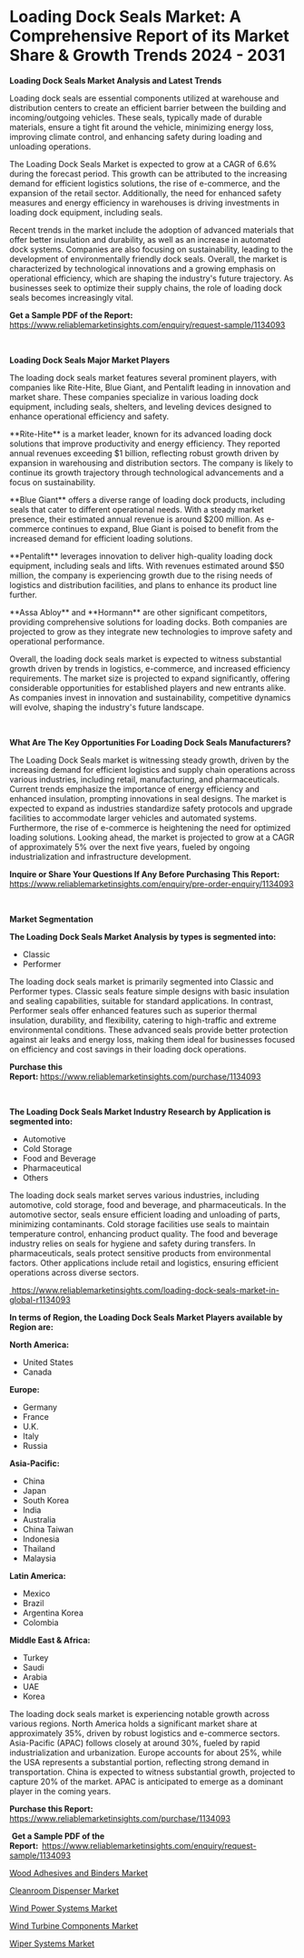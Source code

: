 <p><h1>Loading Dock Seals Market: A Comprehensive Report of its Market Share & Growth Trends 2024 - 2031</h1></p><p><strong>Loading Dock Seals Market Analysis and Latest Trends</strong></p>
<p><p>Loading dock seals are essential components utilized at warehouse and distribution centers to create an efficient barrier between the building and incoming/outgoing vehicles. These seals, typically made of durable materials, ensure a tight fit around the vehicle, minimizing energy loss, improving climate control, and enhancing safety during loading and unloading operations.</p><p>The Loading Dock Seals Market is expected to grow at a CAGR of 6.6% during the forecast period. This growth can be attributed to the increasing demand for efficient logistics solutions, the rise of e-commerce, and the expansion of the retail sector. Additionally, the need for enhanced safety measures and energy efficiency in warehouses is driving investments in loading dock equipment, including seals.</p><p>Recent trends in the market include the adoption of advanced materials that offer better insulation and durability, as well as an increase in automated dock systems. Companies are also focusing on sustainability, leading to the development of environmentally friendly dock seals. Overall, the market is characterized by technological innovations and a growing emphasis on operational efficiency, which are shaping the industry's future trajectory. As businesses seek to optimize their supply chains, the role of loading dock seals becomes increasingly vital.</p></p>
<p><strong>Get a Sample PDF of the Report:&nbsp;</strong> <a href="https://www.reliablemarketinsights.com/enquiry/request-sample/1134093?utm_campaign=1264&utm_medium=2&utm_source=Github&utm_content=ia&utm_term=08102024&utm_id=loading-dock-seals">https://www.reliablemarketinsights.com/enquiry/request-sample/1134093</a></p>
<p>&nbsp;</p>
<p><strong>Loading Dock Seals Major Market Players</strong></p>
<p><p>The loading dock seals market features several prominent players, with companies like Rite-Hite, Blue Giant, and Pentalift leading in innovation and market share. These companies specialize in various loading dock equipment, including seals, shelters, and leveling devices designed to enhance operational efficiency and safety.</p><p>**Rite-Hite** is a market leader, known for its advanced loading dock solutions that improve productivity and energy efficiency. They reported annual revenues exceeding $1 billion, reflecting robust growth driven by expansion in warehousing and distribution sectors. The company is likely to continue its growth trajectory through technological advancements and a focus on sustainability.</p><p>**Blue Giant** offers a diverse range of loading dock products, including seals that cater to different operational needs. With a steady market presence, their estimated annual revenue is around $200 million. As e-commerce continues to expand, Blue Giant is poised to benefit from the increased demand for efficient loading solutions.</p><p>**Pentalift** leverages innovation to deliver high-quality loading dock equipment, including seals and lifts. With revenues estimated around $50 million, the company is experiencing growth due to the rising needs of logistics and distribution facilities, and plans to enhance its product line further.</p><p>**Assa Abloy** and **Hormann** are other significant competitors, providing comprehensive solutions for loading docks. Both companies are projected to grow as they integrate new technologies to improve safety and operational performance.</p><p>Overall, the loading dock seals market is expected to witness substantial growth driven by trends in logistics, e-commerce, and increased efficiency requirements. The market size is projected to expand significantly, offering considerable opportunities for established players and new entrants alike. As companies invest in innovation and sustainability, competitive dynamics will evolve, shaping the industry's future landscape.</p></p>
<p>&nbsp;</p>
<p><strong>What Are The Key Opportunities For Loading Dock Seals Manufacturers?</strong></p>
<p><p>The Loading Dock Seals market is witnessing steady growth, driven by the increasing demand for efficient logistics and supply chain operations across various industries, including retail, manufacturing, and pharmaceuticals. Current trends emphasize the importance of energy efficiency and enhanced insulation, prompting innovations in seal designs. The market is expected to expand as industries standardize safety protocols and upgrade facilities to accommodate larger vehicles and automated systems. Furthermore, the rise of e-commerce is heightening the need for optimized loading solutions. Looking ahead, the market is projected to grow at a CAGR of approximately 5% over the next five years, fueled by ongoing industrialization and infrastructure development.</p></p>
<p><strong>Inquire or Share Your Questions If Any Before Purchasing This Report:</strong> <a href="https://www.reliablemarketinsights.com/enquiry/pre-order-enquiry/1134093?utm_campaign=1264&utm_medium=2&utm_source=Github&utm_content=ia&utm_term=08102024&utm_id=loading-dock-seals">https://www.reliablemarketinsights.com/enquiry/pre-order-enquiry/1134093</a></p>
<p>&nbsp;</p>
<p><strong>Market Segmentation</strong></p>
<p><strong>The Loading Dock Seals Market Analysis by types is segmented into:</strong></p>
<p><ul><li>Classic</li><li>Performer</li></ul></p>
<p><p>The loading dock seals market is primarily segmented into Classic and Performer types. Classic seals feature simple designs with basic insulation and sealing capabilities, suitable for standard applications. In contrast, Performer seals offer enhanced features such as superior thermal insulation, durability, and flexibility, catering to high-traffic and extreme environmental conditions. These advanced seals provide better protection against air leaks and energy loss, making them ideal for businesses focused on efficiency and cost savings in their loading dock operations.</p></p>
<p><strong>Purchase this Report:&nbsp;</strong><a href="https://www.reliablemarketinsights.com/purchase/1134093?utm_campaign=1264&utm_medium=2&utm_source=Github&utm_content=ia&utm_term=08102024&utm_id=loading-dock-seals">https://www.reliablemarketinsights.com/purchase/1134093</a></p>
<p>&nbsp;</p>
<p><strong>The Loading Dock Seals Market Industry Research by Application is segmented into:</strong></p>
<p><ul><li>Automotive</li><li>Cold Storage</li><li>Food and Beverage</li><li>Pharmaceutical</li><li>Others</li></ul></p>
<p><p>The loading dock seals market serves various industries, including automotive, cold storage, food and beverage, and pharmaceuticals. In the automotive sector, seals ensure efficient loading and unloading of parts, minimizing contaminants. Cold storage facilities use seals to maintain temperature control, enhancing product quality. The food and beverage industry relies on seals for hygiene and safety during transfers. In pharmaceuticals, seals protect sensitive products from environmental factors. Other applications include retail and logistics, ensuring efficient operations across diverse sectors.</p></p>
<p><a href="https://www.reliablemarketinsights.com/loading-dock-seals-market-in-global-r1134093?utm_campaign=1264&utm_medium=2&utm_source=Github&utm_content=ia&utm_term=08102024&utm_id=loading-dock-seals">&nbsp;https://www.reliablemarketinsights.com/loading-dock-seals-market-in-global-r1134093</a></p>
<p><strong>In terms of Region, the Loading Dock Seals Market Players available by Region are:</strong></p>
<p>
    <p> <strong> North America: </strong>
        <ul>
            <li>United States</li>
            <li>Canada</li>
        </ul>
        </p> 
    <p> <strong> Europe: </strong>
        <ul>
            <li>Germany</li>
            <li>France</li>
            <li>U.K.</li>
            <li>Italy</li>
            <li>Russia</li>
        </ul>
        </p> 
    <p> <strong> Asia-Pacific: </strong>
        <ul>
            <li>China</li>
            <li>Japan</li>
            <li>South Korea</li>
            <li>India</li>
            <li>Australia</li>
            <li>China Taiwan</li>
            <li>Indonesia</li>
            <li>Thailand</li>
            <li>Malaysia</li>
        </ul>
        </p> 
    <p> <strong> Latin America: </strong>
        <ul>
            <li>Mexico</li>
            <li>Brazil</li>
            <li>Argentina Korea</li>
            <li>Colombia</li>
        </ul>
        </p> 
    <p> <strong> Middle East & Africa: </strong>
        <ul>
            <li>Turkey</li>
            <li>Saudi</li>
            <li>Arabia</li>
            <li>UAE</li>
            <li>Korea</li>
        </ul>
    </p>
    </p>
<p><p>The loading dock seals market is experiencing notable growth across various regions. North America holds a significant market share at approximately 35%, driven by robust logistics and e-commerce sectors. Asia-Pacific (APAC) follows closely at around 30%, fueled by rapid industrialization and urbanization. Europe accounts for about 25%, while the USA represents a substantial portion, reflecting strong demand in transportation. China is expected to witness substantial growth, projected to capture 20% of the market. APAC is anticipated to emerge as a dominant player in the coming years.</p></p>
<p><strong>Purchase this Report: </strong><a href="https://www.reliablemarketinsights.com/purchase/1134093?utm_campaign=1264&utm_medium=2&utm_source=Github&utm_content=ia&utm_term=08102024&utm_id=loading-dock-seals">https://www.reliablemarketinsights.com/purchase/1134093</a></p>
<p>&nbsp;<strong>Get a Sample PDF of the Report:&nbsp;&nbsp;</strong><a href="https://www.reliablemarketinsights.com/enquiry/request-sample/1134093?utm_campaign=1264&utm_medium=2&utm_source=Github&utm_content=ia&utm_term=08102024&utm_id=loading-dock-seals">https://www.reliablemarketinsights.com/enquiry/request-sample/1134093</a></p>
<p><strong></strong></p>
<p><p><a href="https://www.linkedin.com/pulse/market-forecast-global-wood-adhesives-binders-trends-impact-analysis-m0jpe?utm_campaign=1264&utm_medium=2&utm_source=Github&utm_content=ia&utm_term=08102024&utm_id=loading-dock-seals">Wood Adhesives and Binders Market</a></p><p><a href="https://www.linkedin.com/pulse/insights-cleanroom-dispenser-market-players-size-geographical-uyzee?utm_campaign=1264&utm_medium=2&utm_source=Github&utm_content=ia&utm_term=08102024&utm_id=loading-dock-seals">Cleanroom Dispenser Market</a></p><p><a href="https://www.linkedin.com/pulse/global-wind-power-systems-market-pulse-trends-growth-analysis-lv50e?utm_campaign=1264&utm_medium=2&utm_source=Github&utm_content=ia&utm_term=08102024&utm_id=loading-dock-seals">Wind Power Systems Market</a></p><p><a href="https://www.linkedin.com/pulse/wind-turbine-components-landscape-product-spectrum-market-7ox2e?utm_campaign=1264&utm_medium=2&utm_source=Github&utm_content=ia&utm_term=08102024&utm_id=loading-dock-seals">Wind Turbine Components Market</a></p><p><a href="https://www.linkedin.com/pulse/exploring-wiper-systems-market-strategic-insights-growth-opportunities-j732e?utm_campaign=1264&utm_medium=2&utm_source=Github&utm_content=ia&utm_term=08102024&utm_id=loading-dock-seals">Wiper Systems Market</a></p></p>